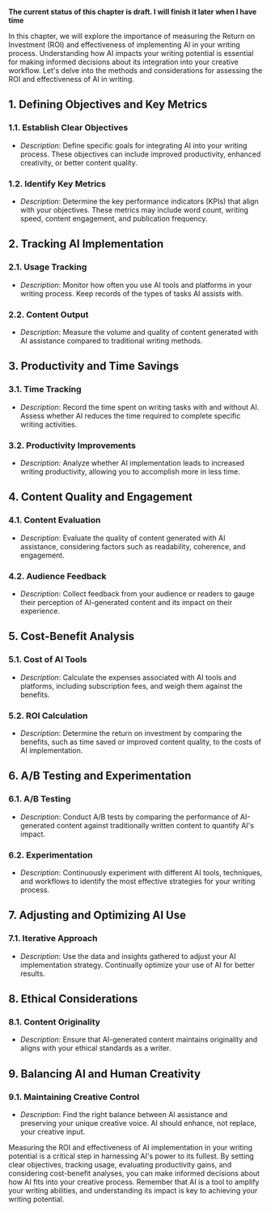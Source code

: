 **The current status of this chapter is draft. I will finish it later when I have time**

In this chapter, we will explore the importance of measuring the Return on Investment (ROI) and effectiveness of implementing AI in your writing process. Understanding how AI impacts your writing potential is essential for making informed decisions about its integration into your creative workflow. Let's delve into the methods and considerations for assessing the ROI and effectiveness of AI in writing.

**1. Defining Objectives and Key Metrics**
------------------------------------------

### 1.1. **Establish Clear Objectives**

* *Description*: Define specific goals for integrating AI into your writing process. These objectives can include improved productivity, enhanced creativity, or better content quality.

### 1.2. **Identify Key Metrics**

* *Description*: Determine the key performance indicators (KPIs) that align with your objectives. These metrics may include word count, writing speed, content engagement, and publication frequency.

**2. Tracking AI Implementation**
---------------------------------

### 2.1. **Usage Tracking**

* *Description*: Monitor how often you use AI tools and platforms in your writing process. Keep records of the types of tasks AI assists with.

### 2.2. **Content Output**

* *Description*: Measure the volume and quality of content generated with AI assistance compared to traditional writing methods.

**3. Productivity and Time Savings**
------------------------------------

### 3.1. **Time Tracking**

* *Description*: Record the time spent on writing tasks with and without AI. Assess whether AI reduces the time required to complete specific writing activities.

### 3.2. **Productivity Improvements**

* *Description*: Analyze whether AI implementation leads to increased writing productivity, allowing you to accomplish more in less time.

**4. Content Quality and Engagement**
-------------------------------------

### 4.1. **Content Evaluation**

* *Description*: Evaluate the quality of content generated with AI assistance, considering factors such as readability, coherence, and engagement.

### 4.2. **Audience Feedback**

* *Description*: Collect feedback from your audience or readers to gauge their perception of AI-generated content and its impact on their experience.

**5. Cost-Benefit Analysis**
----------------------------

### 5.1. **Cost of AI Tools**

* *Description*: Calculate the expenses associated with AI tools and platforms, including subscription fees, and weigh them against the benefits.

### 5.2. **ROI Calculation**

* *Description*: Determine the return on investment by comparing the benefits, such as time saved or improved content quality, to the costs of AI implementation.

**6. A/B Testing and Experimentation**
--------------------------------------

### 6.1. **A/B Testing**

* *Description*: Conduct A/B tests by comparing the performance of AI-generated content against traditionally written content to quantify AI's impact.

### 6.2. **Experimentation**

* *Description*: Continuously experiment with different AI tools, techniques, and workflows to identify the most effective strategies for your writing process.

**7. Adjusting and Optimizing AI Use**
--------------------------------------

### 7.1. **Iterative Approach**

* *Description*: Use the data and insights gathered to adjust your AI implementation strategy. Continually optimize your use of AI for better results.

**8. Ethical Considerations**
-----------------------------

### 8.1. **Content Originality**

* *Description*: Ensure that AI-generated content maintains originality and aligns with your ethical standards as a writer.

**9. Balancing AI and Human Creativity**
----------------------------------------

### 9.1. **Maintaining Creative Control**

* *Description*: Find the right balance between AI assistance and preserving your unique creative voice. AI should enhance, not replace, your creative input.

Measuring the ROI and effectiveness of AI implementation in your writing potential is a critical step in harnessing AI's power to its fullest. By setting clear objectives, tracking usage, evaluating productivity gains, and considering cost-benefit analyses, you can make informed decisions about how AI fits into your creative process. Remember that AI is a tool to amplify your writing abilities, and understanding its impact is key to achieving your writing potential.
